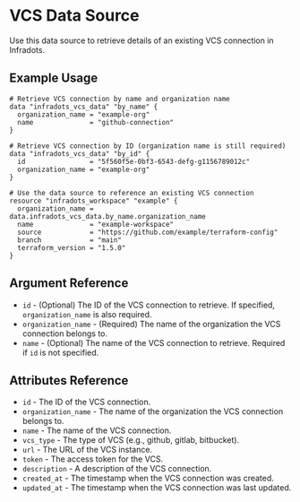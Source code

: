 # VCS Data Source

Use this data source to retrieve details of an existing VCS connection in Infradots.

## Example Usage

```hcl
# Retrieve VCS connection by name and organization name
data "infradots_vcs_data" "by_name" {
  organization_name = "example-org"
  name              = "github-connection"
}

# Retrieve VCS connection by ID (organization name is still required)
data "infradots_vcs_data" "by_id" {
  id                = "5f560f5e-0bf3-6543-defg-g1156789012c"
  organization_name = "example-org"
}

# Use the data source to reference an existing VCS connection
resource "infradots_workspace" "example" {
  organization_name = data.infradots_vcs_data.by_name.organization_name
  name              = "example-workspace"
  source            = "https://github.com/example/terraform-config"
  branch            = "main"
  terraform_version = "1.5.0"
}
```

## Argument Reference

* `id` - (Optional) The ID of the VCS connection to retrieve. If specified, `organization_name` is also required.
* `organization_name` - (Required) The name of the organization the VCS connection belongs to.
* `name` - (Optional) The name of the VCS connection to retrieve. Required if `id` is not specified.

## Attributes Reference

* `id` - The ID of the VCS connection.
* `organization_name` - The name of the organization the VCS connection belongs to.
* `name` - The name of the VCS connection.
* `vcs_type` - The type of VCS (e.g., github, gitlab, bitbucket).
* `url` - The URL of the VCS instance.
* `token` - The access token for the VCS.
* `description` - A description of the VCS connection.
* `created_at` - The timestamp when the VCS connection was created.
* `updated_at` - The timestamp when the VCS connection was last updated.
